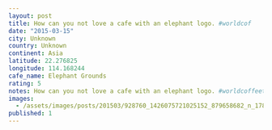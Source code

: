 ```yaml
---
layout: post
title: How can you not love a cafe with an elephant logo. #worldcof
date: "2015-03-15"
city: Unknown
country: Unknown
continent: Asia
latitude: 22.276825
longitude: 114.168244
cafe_name: Elephant Grounds
rating: 5
notes: How can you not love a cafe with an elephant logo. #worldcoffeetour
images:
  - /assets/images/posts/201503/928760_1426075721025152_879658682_n_17843036893001623.jpg
published: 1
---
```

